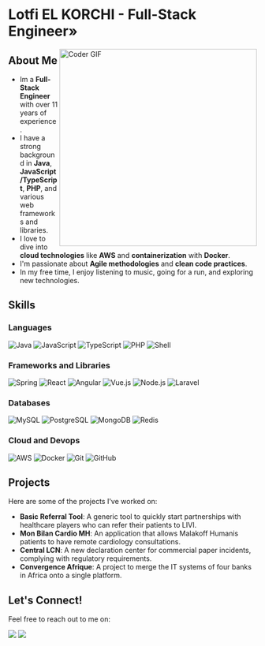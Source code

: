 # Lotfi EL KORCHI - Full-Stack Engineer»

<img align="right" src="https://i.giphy.com/media/v1.Y2lkPTc5MGI3NjExOXFkcHRzazlremc2djFhNnk3ZTl2ZHFhc3ltMXpiY2R1MWJ2cHRjeSZlcD12MV9pbnRlcm5hbF9naWZfYnlfaWQmY3Q9Zw/HoffxyN8ghVuw/giphy.gif" alt="Coder GIF" width="400">

## About Me

- Im a **Full-Stack Engineer** with over 11 years of experience.
- I have a strong background in **Java**, **JavaScript/TypeScript**, **PHP**, and various web frameworks and libraries.
- I love to dive into **cloud technologies** like **AWS** and **containerization** with **Docker**.
- I'm passionate about **Agile methodologies** and **clean code practices**.
- In my free time, I enjoy listening to music, going for a run, and exploring new technologies.

## Skills 

### Languages
![Java](https://img.shields.io/badge/Java-007396?style=flat-square&logo=java&logoColor=white)
![JavaScript](https://img.shields.io/badge/JavaScript-F7DF1E?style=flat-square&logo=javascript&logoColor=black)
![TypeScript](https://img.shields.io/badge/TypeScript-3178C6?style=flat-square&logo=typescript&logoColor=white)
![PHP](https://img.shields.io/badge/PHP-777BB4?style=flat-square&logo=php&logoColor=white)
![Shell](https://img.shields.io/badge/Shell_Script-121011?style=flat-square&logo=gnu-bash&logoColor=white)

### Frameworks and Libraries
![Spring](https://img.shields.io/badge/Spring-6DB33F?style=flat-square&logo=spring&logoColor=white)
![React](https://img.shields.io/badge/React-61DAFB?style=flat-square&logo=react&logoColor=black)
![Angular](https://img.shields.io/badge/Angular-DD0031?style=flat-square&logo=angular&logoColor=white)
![Vue.js](https://img.shields.io/badge/Vue.js-4FC08D?style=flat-square&logo=vue.js&logoColor=white)
![Node.js](https://img.shields.io/badge/Node.js-339933?style=flat-square&logo=node.js&logoColor=white)
![Laravel](https://img.shields.io/badge/Laravel-FF2D20?style=flat-square&logo=laravel&logoColor=white)

### Databases
![MySQL](https://img.shields.io/badge/MySQL-4479A1?style=flat-square&logo=mysql&logoColor=white)
![PostgreSQL](https://img.shields.io/badge/PostgreSQL-336791?style=flat-square&logo=postgresql&logoColor=white)
![MongoDB](https://img.shields.io/badge/MongoDB-47A248?style=flat-square&logo=mongodb&logoColor=white)
![Redis](https://img.shields.io/badge/Redis-DC382D?style=flat-square&logo=redis&logoColor=white)

### Cloud and Devops
![AWS](https://img.shields.io/badge/AWS-232F3E?style=flat-square&logo=amazon-aws&logoColor=white)
![Docker](https://img.shields.io/badge/Docker-2496ED?style=flat-square&logo=docker&logoColor=white)
![Git](https://img.shields.io/badge/Git-F05032?style=flat-square&logo=git&logoColor=white)
![GitHub](https://img.shields.io/badge/GitHub-181717?style=flat-square&logo=github&logoColor=white)

## Projects 

Here are some of the projects I've worked on:

- **Basic Referral Tool**: A generic tool to quickly start partnerships with healthcare players who can refer their patients to LIVI.
- **Mon Bilan Cardio MH**: An application that allows Malakoff Humanis patients to have remote cardiology consultations.
- **Central LCN**: A new declaration center for commercial paper incidents, complying with regulatory requirements.
- **Convergence Afrique**: A project to merge the IT systems of four banks in Africa onto a single platform.

## Let's Connect!

Feel free to reach out to me on:

[<img src="https://img.shields.io/badge/LinkedIn-0077B5?style=flat-square&logo=linkedin&logoColor=white">](https://www.linkedin.com/in/lotfi-el-korchi)
[<img src="https://img.shields.io/badge/Gmail-D14836?style=flat-square&logo=gmail&logoColor=white">](mailto:elkolotfi@gmail.com)

